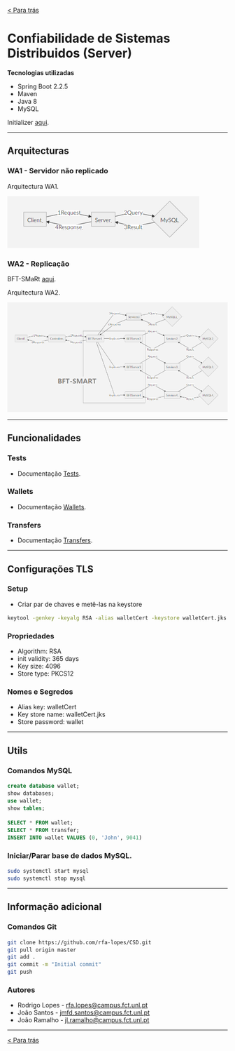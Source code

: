 [< Para trás](../README.md)
# Confiabilidade de Sistemas Distribuidos (Server)

**Tecnologias utilizadas**

* Spring Boot 2.2.5
* Maven
* Java 8
* MySQL

Initializer [aqui](https://start.spring.io/).

---
## Arquitecturas

### WA1 - Servidor não replicado
Arquitectura WA1.

![Servidor não replicado](Documentation/Images/WA1.png)

### WA2 - Replicação
BFT-SMaRt [aqui](https://github.com/bft-smart/library/wiki/Getting-Started-with-BFT-SMaRt).

Arquitectura WA2.

![Replicação com BFT-SMaRt](Documentation/Images/WA2.png)

---

## Funcionalidades
### Tests
* Documentação [Tests](Documentation/TESTS.md).
### Wallets
* Documentação [Wallets](Documentation/WALLETS.md).
### Transfers
* Documentação [Transfers](Documentation/TRANSFERS.md).

---

## Configurações TLS
### Setup
* Criar par de chaves e metê-las na keystore
```bash
keytool -genkey -keyalg RSA -alias walletCert -keystore walletCert.jks -storepass wallet -validity 365 -keysize 4096 -storetype pkcs12
```

### Propriedades
* Algorithm: RSA
* init validity: 365 days
* Key size: 4096
* Store type: PKCS12

### Nomes e Segredos
* Alias key: walletCert
* Key store name: walletCert.jks
* Store password: wallet

---

## Utils
### Comandos MySQL
```SQL
create database wallet;
show databases;
use wallet;
show tables;

SELECT * FROM wallet;
SELECT * FROM transfer;
INSERT INTO wallet VALUES (0, 'John', 9041)
```
### Iniciar/Parar base de dados MySQL.
```bash
sudo systemctl start mysql
sudo systemctl stop mysql
```

---

## Informação adicional

### Comandos Git
```bash
git clone https://github.com/rfa-lopes/CSD.git
git pull origin master
git add .
git commit -m "Initial commit"
git push
```

### Autores
* Rodrigo Lopes - rfa.lopes@campus.fct.unl.pt
* João Santos - jmfd.santos@campus.fct.unl.pt
* João Ramalho - jl.ramalho@campus.fct.unl.pt

---

[< Para trás](../README.md)
